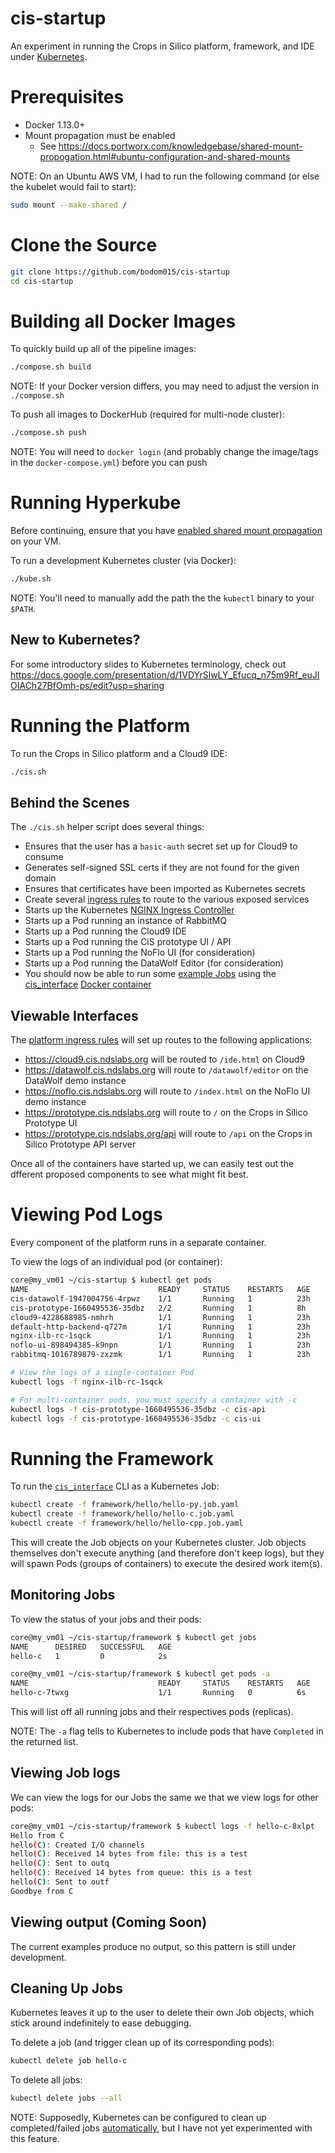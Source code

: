 # cis-startup
An experiment in running the Crops in Silico platform, framework, and IDE under [Kubernetes](https://kubernetes.io/docs/concepts/overview/what-is-kubernetes/).

# Prerequisites
* Docker 1.13.0+
* Mount propagation must be enabled
  * See https://docs.portworx.com/knowledgebase/shared-mount-propogation.html#ubuntu-configuration-and-shared-mounts

NOTE: On an Ubuntu AWS VM, I had to run the following command (or else the kubelet would fail to start):
```bash
sudo mount --make-shared /
```

# Clone the Source
```bash
git clone https://github.com/bodom015/cis-startup
cd cis-startup
```

# Building all Docker Images
To quickly build up all of the pipeline images:
```bash
./compose.sh build
```

NOTE: If your Docker version differs, you may need to adjust the version in `./compose.sh`

To push all images to DockerHub (required for multi-node cluster):
```bash
./compose.sh push
```

NOTE: You will need to `docker login` (and probably change the image/tags in the `docker-compose.yml`) before you can push

# Running Hyperkube
Before continuing, ensure that you have [enabled shared mount propagation](https://docs.portworx.com/knowledgebase/shared-mount-propogation.html#ubuntu-configuration-and-shared-mounts) on your VM.

To run a development Kubernetes cluster (via Docker):
```bash
./kube.sh
```

NOTE: You'll need to manually add the path the the `kubectl` binary to your `$PATH`.

## New to Kubernetes?
For some introductory slides to Kubernetes terminology, check out https://docs.google.com/presentation/d/1VDYrSlwLY_Efucq_n75m9Rf_euJIOIACh27BfOmh-ps/edit?usp=sharing

# Running the Platform
To run the Crops in Silico platform and a Cloud9 IDE:
```bash
./cis.sh
```

## Behind the Scenes
The `./cis.sh` helper script does several things:
* Ensures that the user has a `basic-auth` secret set up for Cloud9 to consume
* Generates self-signed SSL certs if they are not found for the given domain
* Ensures that certificates have been imported as Kubernetes secrets
* Create several [ingress rules](ingress.yaml) to route to the various exposed services
* Starts up the Kubernetes [NGINX Ingress Controller](https://github.com/kubernetes/ingress/tree/master/controllers/nginx)
* Starts up a Pod running an instance of RabbitMQ
* Starts up a Pod running the Cloud9 IDE
* Starts up a Pod running the CiS prototype UI / API
* Starts up a Pod running the NoFlo UI (for consideration)
* Starts up a Pod running the DataWolf Editor (for consideration)
* You should now be able to run some [example Jobs](framework/hello/) using the [cis_interface](https://github.com/cropsinsilico/cis_interface) [Docker container](framework/Dockerfile)

## Viewable Interfaces
The [platform ingress rules](platform/ingress.yaml) will set up routes to the following applications:
* https://cloud9.cis.ndslabs.org will be routed to `/ide.html` on Cloud9
* https://datawolf.cis.ndslabs.org will route to `/datawolf/editor` on the DataWolf demo instance
* https://noflo.cis.ndslabs.org will route to `/index.html` on the NoFlo UI demo instance
* https://prototype.cis.ndslabs.org will route to `/` on the Crops in Silico Prototype UI
* https://prototype.cis.ndslabs.org/api will route to `/api` on the Crops in Silico Prototype API server

Once all of the containers have started up, we can easily test out the dfferent proposed components to see what might fit best.

# Viewing Pod Logs
Every component of the platform runs in a separate container.

To view the logs of an individual pod (or container):
```bash
core@my_vm01 ~/cis-startup $ kubectl get pods
NAME                             READY     STATUS    RESTARTS   AGE
cis-datawolf-1947004756-4rpwz    1/1       Running   1          23h
cis-prototype-1660495536-35dbz   2/2       Running   1          8h
cloud9-4228688985-nmhrh          1/1       Running   1          23h
default-http-backend-q727m       1/1       Running   1          23h
nginx-ilb-rc-1sqck               1/1       Running   1          23h
noflo-ui-898494385-k9npn         1/1       Running   1          23h
rabbitmq-1016789879-zxzmk        1/1       Running   1          23h

# View the logs of a single-container Pod
kubectl logs -f nginx-ilb-rc-1sqck 

# For multi-container pods, you must specify a container with -c
kubectl logs -f cis-prototype-1660495536-35dbz -c cis-api
kubectl logs -f cis-prototype-1660495536-35dbz -c cis-ui
```

# Running the Framework
To run the [`cis_interface`](https://github.com/cropsinsilico/cis_interface) CLI as a Kubernetes Job:
```bash
kubectl create -f framework/hello/hello-py.job.yaml
kubectl create -f framework/hello/hello-c.job.yaml
kubectl create -f framework/hello/hello-cpp.job.yaml
```

This will create the Job objects on your Kubernetes cluster. Job objects themselves don't execute anything (and therefore don't keep logs), but they will spawn Pods (groups of containers) to execute the desired work item(s).

## Monitoring Jobs
To view the status of your jobs and their pods:
```bash
core@my_vm01 ~/cis-startup/framework $ kubectl get jobs
NAME      DESIRED   SUCCESSFUL   AGE
hello-c   1         0            2s

core@my_vm01 ~/cis-startup/framework $ kubectl get pods -a
NAME                             READY     STATUS    RESTARTS   AGE
hello-c-7twxg                    1/1       Running   0          6s
```

This will list off all running jobs and their respectives pods (replicas).

NOTE: The `-a` flag tells to Kubernetes to include pods that have `Completed` in the returned list.

## Viewing Job logs
We can view the logs for our Jobs the same we that we view logs for other pods:
```bash
core@my_vm01 ~/cis-startup/framework $ kubectl logs -f hello-c-8xlpt
Hello from C
hello(C): Created I/O channels
hello(C): Received 14 bytes from file: this is a test
hello(C): Sent to outq
hello(C): Received 14 bytes from queue: this is a test
hello(C): Sent to outf
Goodbye from C
```

## Viewing output (Coming Soon)
The current examples produce no output, so this pattern is still under development.

## Cleaning Up Jobs
Kubernetes leaves it up to the user to delete their own Job objects, which stick around indefinitely to ease debugging.

To delete a job (and trigger clean up of its corresponding pods):
```bash
kubectl delete job hello-c
```

To delete all jobs:
```bash
kubectl delete jobs --all
```

NOTE: Supposedly, Kubernetes can be configured to clean up completed/failed jobs
[automatically](https://kubernetes.io/docs/concepts/workloads/controllers/cron-jobs/#jobs-history-limits), 
but I have not yet experimented with this feature.
